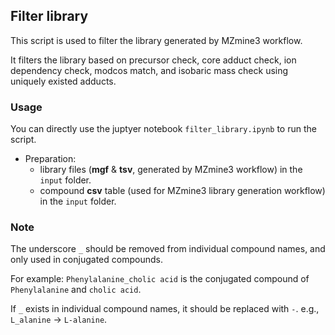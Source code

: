 
## Filter library

This script is used to filter the library generated by MZmine3 workflow.

It filters the library based on precursor check, core adduct check, ion dependency check, modcos match, and isobaric mass check using uniquely existed adducts.


### Usage

You can directly use the juptyer notebook `filter_library.ipynb` to run the script.


- Preparation:
  - library files (**mgf** & **tsv**, generated by MZmine3 workflow) in the `input` folder.
  - compound **csv** table (used for MZmine3 library generation workflow) in the `input` folder.


### Note
The underscore `_` should be removed from individual compound names, and only used in conjugated compounds.

For example: `Phenylalanine_cholic acid` is the conjugated compound of `Phenylalanine` and `cholic acid`.

If `_` exists in individual compound names, it should be replaced with `-`. e.g., `L_alanine` -> `L-alanine`.
